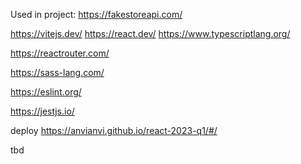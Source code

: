 Used in project:
https://fakestoreapi.com/

https://vitejs.dev/
https://react.dev/
https://www.typescriptlang.org/

https://reactrouter.com/

https://sass-lang.com/

https://eslint.org/

https://jestjs.io/


deploy https://anvianvi.github.io/react-2023-q1/#/

tbd
 